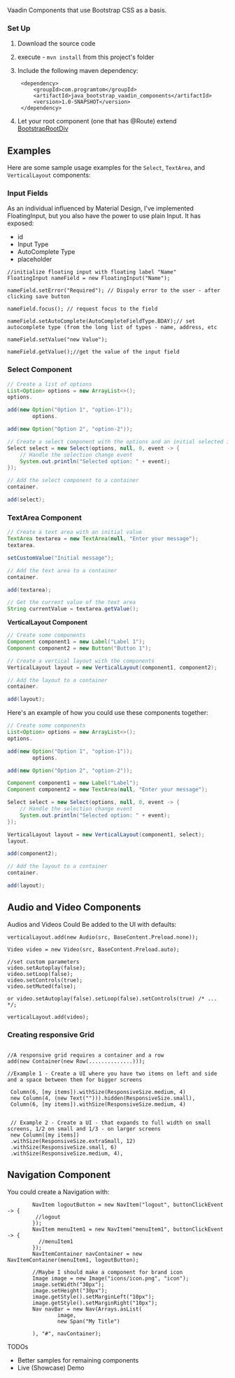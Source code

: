 Vaadin Components that use Bootstrap CSS as a basis.

### Set Up

1) Download the source code
2) execute - ``` mvn install ``` from this project's folder
3) Include the following maven dependency:

        <dependency>
            <groupId>com.programtom</groupId>
            <artifactId>java_bootstrap_vaadin_components</artifactId>
            <version>1.0-SNAPSHOT</version>
        </dependency>

4) Let your root component (one that has @Route)
   extend <a href="https://github.com/tomavelev/bootstrap_vaadin_components/blob/master/com/programtom/vaadin_bootstrap_kotlin_components/BootstrapRootDiv.kt">
   BootstrapRootDiv</a>

## Examples

Here are some sample usage examples for the `Select`, `TextArea`, and `VerticalLayout` components:

### Input Fields

As an individual influenced by Material Design, I've implemented FloatingInput, but you also have the power to use plain
Input. It has exposed:

- id
- Input Type
- AutoComplete Type
- placeholder

```
//initialize floating input with floating label "Name"
FloatingInput nameField = new FloatingInput("Name");

nameField.setError("Required"); // Dispaly error to the user - after clicking save button 

nameField.focus(); // request focus to the field

nameField.setAutoComplete(AutoCompleteFieldType.BDAY);// set autocomplete type (from the long list of types - name, address, etc

nameField.setValue("new Value");

nameField.getValue();//get the value of the input field
```

### Select Component

```java
// Create a list of options
List<Option> options = new ArrayList<>();
options.

add(new Option("Option 1", "option-1"));
        options.

add(new Option("Option 2", "option-2"));

// Create a select component with the options and an initial selected index
Select select = new Select(options, null, 0, event -> {
    // Handle the selection change event
    System.out.println("Selected option: " + event);
});

// Add the select component to a container
container.

add(select);
```

### TextArea Component

```java
// Create a text area with an initial value
TextArea textarea = new TextArea(null, "Enter your message");
textarea.

setCustomValue("Initial message");

// Add the text area to a container
container.

add(textarea);

// Get the current value of the text area
String currentValue = textarea.getValue();
```

**VerticalLayout Component**

```java
// Create some components
Component component1 = new Label("Label 1");
Component component2 = new Button("Button 1");

// Create a vertical layout with the components
VerticalLayout layout = new VerticalLayout(component1, component2);

// Add the layout to a container
container.

add(layout);
```

Here's an example of how you could use these components together:

```java
// Create some components
List<Option> options = new ArrayList<>();
options.

add(new Option("Option 1", "option-1"));
        options.

add(new Option("Option 2", "option-2"));

Component component1 = new Label("Label");
Component component2 = new TextArea(null, "Enter your message");

Select select = new Select(options, null, 0, event -> {
    // Handle the selection change event
    System.out.println("Selected option: " + event);
});

VerticalLayout layout = new VerticalLayout(component1, select);
layout.

add(component2);

// Add the layout to a container
container.

add(layout);
```

## Audio and Video Components

Audios and Videos Could Be added to the UI with defaults:

```
verticalLayout.add(new Audio(src, BaseContent.Preload.none));

Video video = new Video(src, BaseContent.Preload.auto);

//set custom parameters
video.setAutoplay(false);
video.setLoop(false);
video.setControls(true);
video.setMuted(false);

or video.setAutoplay(false).setLoop(false).setControls(true) /* ... */;

verticalLayout.add(video);
```

### Creating responsive Grid

```

//A responsive grid requires a container and a row
add(new Container(new Row(..............)));

//Example 1 - Create a UI where you have two items on left and side and a space between them for bigger screens

 Column(6, [my items]).withSize(ResponsiveSize.medium, 4)
 new Column(4, (new Text(""))).hidden(ResponsiveSize.small),
 Column(6, [my items]).withSize(ResponsiveSize.medium, 4)
 
 
 // Example 2 - Create a UI - that expands to full width on small screens, 1/2 on small and 1/3 - on larger screens
 new Column([my items])
 .withSize(ResponsiveSize.extraSmall, 12)
 .withSize(ResponsiveSize.small, 6)
 .withSize(ResponsiveSize.medium, 4),

```

## Navigation Component

You could create a Navigation with:

```
        NavItem logoutButton = new NavItem("logout", buttonClickEvent -> {
         //logout
        });
        NavItem menuItem1 = new NavItem("menuItem1", buttonClickEvent -> {
          //menuItem1
        });
        NavItemContainer navContainer = new NavItemContainer(menuItem1, logoutButton);
        
        //Maybe I should make a component for brand icon
        Image image = new Image("icons/icon.png", "icon");
        image.setWidth("30px");
        image.setHeight("30px");
        image.getStyle().setMarginLeft("10px");
        image.getStyle().setMarginRight("10px");
        Nav navBar = new Nav(Arrays.asList(
                image,
                new Span("My Title")

        ), "#", navContainer);
```

TODOs

- Better samples for remaining components
- Live (Showcase) Demo